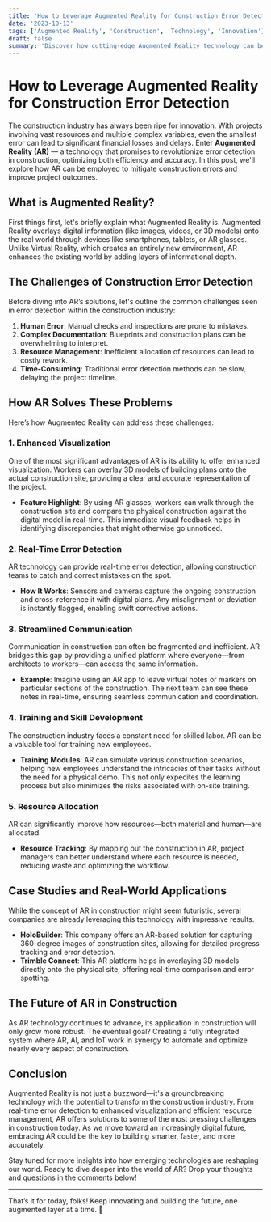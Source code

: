 ```yaml
---
title: 'How to Leverage Augmented Reality for Construction Error Detection'
date: '2023-10-13'
tags: ['Augmented Reality', 'Construction', 'Technology', 'Innovation']
draft: false
summary: 'Discover how cutting-edge Augmented Reality technology can be utilized to detect and mitigate errors in construction projects, ensuring higher accuracy and efficiency.'
---
```


# How to Leverage Augmented Reality for Construction Error Detection

The construction industry has always been ripe for innovation. With projects involving vast resources and multiple complex variables, even the smallest error can lead to significant financial losses and delays. Enter **Augmented Reality (AR)** — a technology that promises to revolutionize error detection in construction, optimizing both efficiency and accuracy. In this post, we'll explore how AR can be employed to mitigate construction errors and improve project outcomes.

## What is Augmented Reality?

First things first, let's briefly explain what Augmented Reality is. Augmented Reality overlays digital information (like images, videos, or 3D models) onto the real world through devices like smartphones, tablets, or AR glasses. Unlike Virtual Reality, which creates an entirely new environment, AR enhances the existing world by adding layers of informational depth.

## The Challenges of Construction Error Detection

Before diving into AR’s solutions, let's outline the common challenges seen in error detection within the construction industry:

1. **Human Error**: Manual checks and inspections are prone to mistakes.
2. **Complex Documentation**: Blueprints and construction plans can be overwhelming to interpret.
3. **Resource Management**: Inefficient allocation of resources can lead to costly rework.
4. **Time-Consuming**: Traditional error detection methods can be slow, delaying the project timeline.

## How AR Solves These Problems

Here’s how Augmented Reality can address these challenges:

### 1. Enhanced Visualization

One of the most significant advantages of AR is its ability to offer enhanced visualization. Workers can overlay 3D models of building plans onto the actual construction site, providing a clear and accurate representation of the project.

- **Feature Highlight**: By using AR glasses, workers can walk through the construction site and compare the physical construction against the digital model in real-time. This immediate visual feedback helps in identifying discrepancies that might otherwise go unnoticed.

### 2. Real-Time Error Detection

AR technology can provide real-time error detection, allowing construction teams to catch and correct mistakes on the spot.

- **How It Works**: Sensors and cameras capture the ongoing construction and cross-reference it with digital plans. Any misalignment or deviation is instantly flagged, enabling swift corrective actions.

### 3. Streamlined Communication

Communication in construction can often be fragmented and inefficient. AR bridges this gap by providing a unified platform where everyone—from architects to workers—can access the same information.

- **Example**: Imagine using an AR app to leave virtual notes or markers on particular sections of the construction. The next team can see these notes in real-time, ensuring seamless communication and coordination.

### 4. Training and Skill Development

The construction industry faces a constant need for skilled labor. AR can be a valuable tool for training new employees.

- **Training Modules**: AR can simulate various construction scenarios, helping new employees understand the intricacies of their tasks without the need for a physical demo. This not only expedites the learning process but also minimizes the risks associated with on-site training.

### 5. Resource Allocation

AR can significantly improve how resources—both material and human—are allocated.

- **Resource Tracking**: By mapping out the construction in AR, project managers can better understand where each resource is needed, reducing waste and optimizing the workflow.

## Case Studies and Real-World Applications

While the concept of AR in construction might seem futuristic, several companies are already leveraging this technology with impressive results.

- **HoloBuilder**: This company offers an AR-based solution for capturing 360-degree images of construction sites, allowing for detailed progress tracking and error detection.
- **Trimble Connect**: This AR platform helps in overlaying 3D models directly onto the physical site, offering real-time comparison and error spotting.

## The Future of AR in Construction

As AR technology continues to advance, its application in construction will only grow more robust. The eventual goal? Creating a fully integrated system where AR, AI, and IoT work in synergy to automate and optimize nearly every aspect of construction.

## Conclusion

Augmented Reality is not just a buzzword—it's a groundbreaking technology with the potential to transform the construction industry. From real-time error detection to enhanced visualization and efficient resource management, AR offers solutions to some of the most pressing challenges in construction today. As we move toward an increasingly digital future, embracing AR could be the key to building smarter, faster, and more accurately.

Stay tuned for more insights into how emerging technologies are reshaping our world. Ready to dive deeper into the world of AR? Drop your thoughts and questions in the comments below!

---

That’s it for today, folks! Keep innovating and building the future, one augmented layer at a time. 🚀
